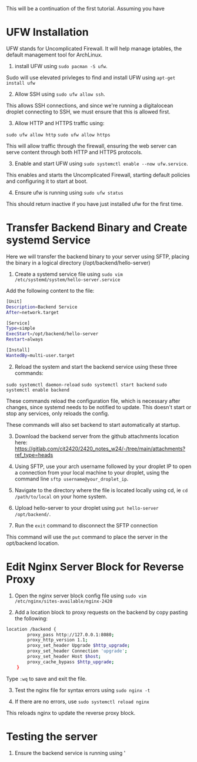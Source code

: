 This will be a continuation of the first tutorial. Assuming you have 

# UFW Installation

UFW stands for Uncomplicated Firewall. It will help manage iptables, the default management tool for ArchLinux.

1) install UFW using ```sudo pacman -S ufw```. 

Sudo will use elevated privleges to find and install UFW using ```apt-get install ufw```

2) Allow SSH using ```sudo ufw allow ssh```.

This allows SSH connections, and since we're running a digitalocean droplet connecting to SSH, we must ensure that this is allowed first.

3) Allow HTTP and HTTPS traffic using:

```sudo ufw allow http```
```sudo ufw allow https```

This will allow traffic through the firewall, ensuring the web server can serve content through both HTTP and HTTPS protocols.

3) Enable and start UFW using ```sudo systemctl enable --now ufw.service```.

This enables and starts the Uncomplicated Firewall, starting default policies and configuring it to start at boot.

4) Ensure ufw is running using ```sudo ufw status```

This should return inactive if you have just installed ufw for the first time.

# Transfer Backend Binary and Create systemd Service

Here we will transfer the backend binary to your server using SFTP, placing the binary in a logical directory (/opt/backend/hello-server)

1) Create a systemd service file using ```sudo vim /etc/systemd/system/hello-server.service```

Add the following content to the file:

```Bash
[Unit]
Description=Backend Service
After=network.target

[Service]
Type=simple
ExecStart=/opt/backend/hello-server
Restart=always

[Install]
WantedBy=multi-user.target
```

2) Reload the system and start the backend service using these three commands:

```sudo systemctl daemon-reload```
```sudo systemctl start backend```
```sudo systemctl enable backend```

These commands reload the configuration file, which is necessary after changes, since systemd needs to be notified to update. This doesn't start or stop any services, only reloads the config.

These commands will also set backend to start automatically at startup.

3) Download the backend server from the github attachments location here: https://gitlab.com/cit2420/2420_notes_w24/-/tree/main/attachments?ref_type=heads

4) Using SFTP, use your arch username followed by your droplet IP to open a connection from your local machine to your droplet, using the command line ```sftp username@your_droplet_ip```.

5) Navigate to the directory where the file is located locally using cd, ie ```cd /path/to/local``` on your home system.

6) Upload hello-server to your droplet using ```put hello-server /opt/backend/```. 

7) Run the ```exit``` command to disconnect the SFTP connection

This command will use the ```put``` command to place the server in the opt/backend location. 

# Edit Nginx Server Block for Reverse Proxy

1) Open the nginx server block config file using ```sudo vim /etc/nginx/sites-available/nginx-2420```

2) Add a location block to proxy requests on the backend by copy pasting the following:

```Bash
location /backend {
        proxy_pass http://127.0.0.1:8080;
        proxy_http_version 1.1;
        proxy_set_header Upgrade $http_upgrade;
        proxy_set_header Connection 'upgrade';
        proxy_set_header Host $host;
        proxy_cache_bypass $http_upgrade;
    }
```

Type ```:wq``` to save and exit the file.

3) Test the nginx file for syntax errors using ```sudo nginx -t```

4) If there are no errors, use ```sudo systemctl reload nginx```

This reloads nginx to update the reverse proxy block.

# Testing the server

1) Ensure the backend service is running using '